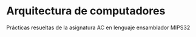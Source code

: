 # Arquitectura de computadores

Prácticas resueltas de la asignatura AC en lenguaje ensamblador MIPS32
